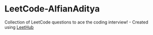 # LeetCode-AlfianAditya
Collection of LeetCode questions to ace the coding interview! - Created using [LeetHub](https://github.com/QasimWani/LeetHub)
